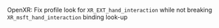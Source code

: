 OpenXR: Fix profile look for `XR_EXT_hand_interaction` while not breaking
`XR_msft_hand_interaction` binding look-up
